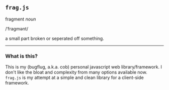 ## `frag.js`

fragment *noun*

/ˈfraɡmənt/

a small part broken or seperated off something.

---

### What is this?

This is my (bugflug, a.k.a. cob) personal javascript web library/framework. I don't like the bloat and complexity from many options available now. `frag.js` is my attempt at a simple and clean library for a client-side framework.
